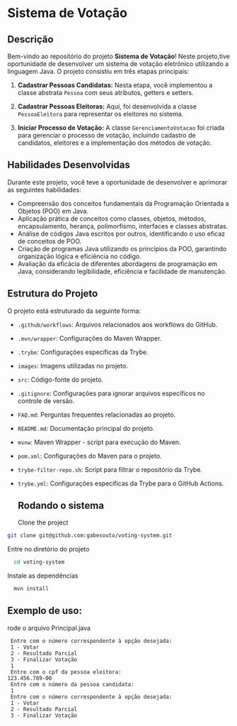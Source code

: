 # Sistema de Votação 
## Descrição

Bem-vindo ao repositório do projeto **Sistema de Votação**! Neste projeto,tive oportunidade de desenvolver um sistema de votação eletrônico utilizando a linguagem Java. O projeto consistiu em três etapas principais:

1. **Cadastrar Pessoas Candidatas:** Nesta etapa, você implementou a classe abstrata `Pessoa` com seus atributos, getters e setters.

2. **Cadastrar Pessoas Eleitoras:** Aqui, foi desenvolvida a classe `PessoaEleitora` para representar os eleitores no sistema.

3. **Iniciar Processo de Votação:** A classe `GerenciamentoVotacao` foi criada para gerenciar o processo de votação, incluindo cadastro de candidatos, eleitores e a implementação dos métodos de votação.

## Habilidades Desenvolvidas

Durante este projeto, você teve a oportunidade de desenvolver e aprimorar as seguintes habilidades:

- Compreensão dos conceitos fundamentais da Programação Orientada a Objetos (POO) em Java.
- Aplicação prática de conceitos como classes, objetos, métodos, encapsulamento, herança, polimorfismo, interfaces e classes abstratas.
- Análise de códigos Java escritos por outros, identificando o uso eficaz de conceitos de POO.
- Criação de programas Java utilizando os princípios da POO, garantindo organização lógica e eficiência no código.
- Avaliação da eficácia de diferentes abordagens de programação em Java, considerando legibilidade, eficiência e facilidade de manutenção.

## Estrutura do Projeto

O projeto está estruturado da seguinte forma:

- `.github/workflows`: Arquivos relacionados aos workflows do GitHub.
- `.mvn/wrapper`: Configurações do Maven Wrapper.
- `.trybe`: Configurações específicas da Trybe.
- `images`: Imagens utilizadas no projeto.
- `src`: Código-fonte do projeto.
- `.gitignore`: Configurações para ignorar arquivos específicos no controle de versão.
- `FAQ.md`: Perguntas frequentes relacionadas ao projeto.
- `README.md`: Documentação principal do projeto.
- `mvnw`: Maven Wrapper - script para execução do Maven.
- `pom.xml`: Configurações do Maven para o projeto.
- `trybe-filter-repo.sh`: Script para filtrar o repositório da Trybe.
- `trybe.yml`: Configurações específicas da Trybe para o GitHub Actions.

  ## Rodando o sistema
  
  Clone the project

````bash
git clone git@github.com:gabesouto/voting-system.git

````
Entre no diretório do projeto

```bash
  cd voting-system
````
Instale as dependências
```bash
  mvn install
````

## Exemplo de uso:

 rode o arquivo Principal.java
```text
 Entre com o número correspondente à opção desejada:
 1 - Votar
 2 - Resultado Parcial
 3 - Finalizar Votação
 1
 Entre com o cpf da pessoa eleitora:
123.456.789-00
 Entre com o número da pessoa candidata:
 1
 Entre com o número correspondente à opção desejada:
 1 - Votar
 2 - Resultado Parcial
 3 - Finalizar Votação
```


